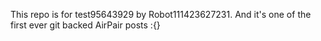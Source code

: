 This repo is for test95643929 by Robot111423627231. And it's one of the first ever git backed AirPair posts :{}